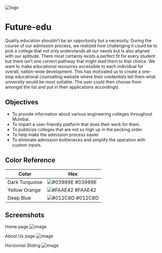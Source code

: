 ![logo](https://user-images.githubusercontent.com/89039068/147740930-0d36bdb4-e6d1-4c03-99f9-8c1095a97a89.png)



# Future-edu

 Quality education shouldn’t be an opportunity but a necessity. During the course of our admission process, we realized how challenging it could be to pick a college that not only understands all our needs but is also aligned with our aptitude. There most certainly exists a perfect fit for every student but there isn’t one correct pathway that might lead them to that choice. We want to make educational resources accessible to each individual for overall, nation-wide development.
 This has motivated us to create a one-stop educational counselling website where their credentials tell them what university would be most suitable. The user could then choose from amongst the list and put in their applications accordingly.


## Objectives

- To provide information about various engineering colleges throughout Mumbai.
- To impart a user-friendly platform that does their work for them.
- To publicize colleges that are not so high up in the pecking order.
- To help make the admission process easier
- To eliminate admission bottlenecks and simplify the operation with custom inputs.

## Color Reference

| Color             | Hex                                                                |
| ----------------- | ------------------------------------------------------------------ |
| Dark Turquoise | ![#03989E](https://via.placeholder.com/10/03989E?text=+) #03989E |
| Yellow Orange | ![#FAAE42](https://via.placeholder.com/10/FAAE42?text=+) #FAAE42 |
| Deep Blue | ![#012C6D](https://via.placeholder.com/10/012C6D?text=+) #012C6D |



## Screenshots
Home page
![image](https://user-images.githubusercontent.com/89039068/147740990-7a6cb59a-8b2c-42c2-9635-aaf7a647e36f.png)

About Us page
![image](https://user-images.githubusercontent.com/89039068/147741269-e0792309-70bc-49f6-bbcc-b152801882e3.png)

Horizontal Sliding
![image](https://user-images.githubusercontent.com/89039068/147741396-182bd85e-4c00-4336-b5d4-958b85e340c2.png)


